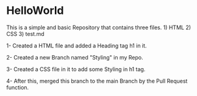 # HelloWorld
This is a simple and basic Repository that contains three files. 1) HTML 2) CSS 3) test.md

1- Created a HTML file and added a Heading tag h1 in it.

2- Created a new Branch named "Styling" in my Repo.

3- Created a CSS file in it to add some Styling in h1 tag.

4- After this, merged this branch to the main Branch by the Pull Request function.

